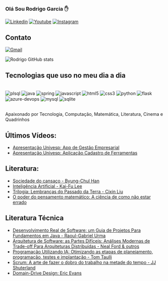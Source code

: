 ### Olá Sou Rodrigo Garcia ✋

[![Linkedin](https://img.shields.io/badge/LinkedIn-0077B5?style=for-the-badge&logo=linkedin&logoColor=white)](https://www.linkedin.com/in/rodrigo-garcia-a5ba501a1/)
[![Youtube](https://img.shields.io/badge/YouTube-FF0000?style=for-the-badge&logo=youtube&logoColor=white)](https://www.youtube.com/channel/UCenpDIzNLDuEs5NSzs5OTZA)
[![Instagram](https://img.shields.io/badge/Instagram-E4405F?style=for-the-badge&logo=instagram&logoColor=white)](https://instagram.com/rodrigo_matematico)

## Contato
[![Gmail](https://img.shields.io/badge/Gmail-D14836?style=for-the-badge&logo=gmail&logoColor=white)](matcomp.rodrigo@gmail.com)

![Rodrigo GitHub stats](https://github-readme-stats.vercel.app/api?username=rodrigo77garcia&show_icons=true&theme=radical)

## Tecnologias que uso no meu dia a dia

<div style="display: inline_block"><br/>
    <img align="center" alt="plsql" src="https://img.shields.io/badge/Oracle-F80000?style=for-the-badge&logo=oracle&logoColor=black"/>
    <img align="center" alt="java" src="https://img.shields.io/badge/Java-ED8B00?style=for-the-badge&logo=openjdk&logoColor=white"/>
    <img align="center" alt="spring" src="https://img.shields.io/badge/Spring-6DB33F?style=for-the-badge&logo=spring&logoColor=white"/>
    <img align="center" alt="javascript" src="https://img.shields.io/badge/JavaScript-F7DF1E?style=for-the-badge&logo=javascript&logoColor=black"/>
    <img align="center" alt="html5" src="https://img.shields.io/badge/HTML5-E34F26?style=for-the-badge&logo=html5&logoColor=white"/>
    <img align="center" alt="css3" src="https://img.shields.io/badge/CSS3-1572B6?style=for-the-badge&logo=css3&logoColor=white"/>
    <img align="center" alt="python" src="https://img.shields.io/badge/Python-14354C?style=for-the-badge&logo=python&logoColor=white"/>
    <img align="center" alt="flask" src="https://img.shields.io/badge/Flask-000000?style=for-the-badge&logo=flask&logoColor=white"/>
    <img align="center" alt="azure-devops" src="https://img.shields.io/badge/Azure_DevOps-0078D7?style=for-the-badge&logo=azure-devops&logoColor=white"/>
    <img align="center" alt="mysql" src="https://img.shields.io/badge/MySQL-00000F?style=for-the-badge&logo=mysql&logoColor=white"/>
    <img align="center" alt="sqlite" src="https://img.shields.io/badge/SQLite-07405E?style=for-the-badge&logo=sqlite&logoColor=white"/>
</div><br/>

Apaixonado por Tecnologia, Computação, Matemática, Literatura, Cinema e Quadrinhos

## Últimos Vídeos:
- [Apresentação Univesp: App de Gestão Empresarial](https://youtu.be/tcqo2aF9X0g)
- [Apresentação Univesp: Aplicação Cadastro de Ferramentas](https://youtu.be/sMPi2qACChA)

## Literatura:
- [Sociedade do cansaço - Byung-Chul Han](https://www.amazon.com.br/Sociedade-do-cansa%C3%A7o-Byung-Chul-Han/dp/8532649963/ref=nav_ya_signin?crid=37P3KL3EJ71AB&dib=eyJ2IjoiMSJ9.vHVHK2ZEMkQJ6kllEklye6kw3BqR5JyCntgt9cCiy1YtXQVZm_-9Gbpi1z5H6_zBkVW0urZayb42YC3kcv-_ldK_sjVLUCwlWEG8LD5Z_Mx3-1EEbbE0hduX9j2v1O5fNamktSnyvRtvGiXLqj28MMU2PhKLx4IwNlq6WIhI9_pmYtk87_lqjlEkzycZlnPPW5CdcIkz0hnd1LYw7We1DOcf7_kQDiE1fPMcAgGUxuCPCVoXuMKqzc14laOCQJ8I2r_5YMVT76d7jRQzSmFzwO52yR6_hekRnX-mH88Gu3JN8CQIKEjZXGxspRNxq0ZsWBqgilkcEs-pXCcnMgZY_w.tC9s0jZXupJNd9PcjuLIZ0s9L441qZtrHIBilnSVpAE&dib_tag=se&keywords=sociedade+do+cansa%C3%A7o&qid=1741813910&sprefix=sociedade+do+cansa%C3%A7o%2Caps%2C370&sr=8-2)
- [Inteligência Artificial - Kai-Fu Lee](https://www.amazon.com.br/Intelig%C3%AAncia-artificial-Kai-Fu-Lee/dp/6580634324)
- [Trilogia: Lembranças do Passado da Terra - Cixin Liu](https://www.amazon.com.br/problema-dos-tr%C3%AAs-corpos/dp/8556510205)
- [O poder do pensamento matemático: A ciência de como não estar errado](https://www.amazon.com.br/poder-pensamento-matem%C3%A1tico-ci%C3%AAncia-errado/dp/8537814210/ref=sr_1_1?crid=3B45OETT1JX12&dib=eyJ2IjoiMSJ9.gMVnkG9gC8Q7gOt8lybh31zJm9AoeiaI99mi9vQumi4RegdrsHAMd-_B9QUMX11y80lSQSo5zXr0Db8j0wT5_SwtmWafMndp5FJMTCNq4ojOrSSpQkLDygQZtrY7flmyhLxEen25KJwWK3fQZyU6LdHN3TLIPiRWlm33PELLlEKE6jGEQGKvoz9Fs_bxaZFzdrOU47bbvhW0GtZS1kmuD5Xa0nywJ2wpFG50Naqbngs.TFTAILsNSyKsVtPtmmhr5bgg8QhzG-oFnok80fK8a5k&dib_tag=se&keywords=o+poder+do+pensamento+matem%C3%A1tico&qid=1717883394&s=books&sprefix=o+poder+do+pensamento+matematic%2Cstripbooks%2C254&sr=1-1)

## Literatura Técnica
- [Desenvolvimento Real de Software: um Guia de Projetos Para Fundamentos em Java - Raoul-Gabriel Urma](https://www.amazon.com.br/dp/6555202017?ref=ppx_yo2ov_dt_b_fed_asin_title)
- [Arquitetura de Software: as Partes Difíceis: Análises Modernas de Trade-off Para Arquiteturas Distribuídas - Neal Ford & outros](https://www.amazon.com.br/dp/8550819840?ref=ppx_yo2ov_dt_b_fed_asin_title)
- [Programação Utilizando IA: Otimizando as etapas de planejamento, programação, testes e implantação - Tom Taulli](https://www.amazon.com.br/dp/8575229257?ref=ppx_yo2ov_dt_b_fed_asin_title)
- [Scrum: A arte de fazer o dobro do trabalho na metade do tempo - JJ Shuterland]()
- [Domain-Drive Design: Eric Evans]()











